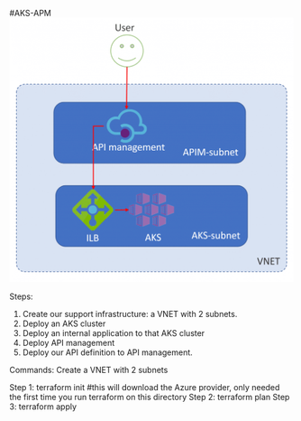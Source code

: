 #AKS-APM
![ScreenShot](https://github.com/srakesh28/aks-apm/blob/master/aks-apm.png)

Steps:

1. Create our support infrastructure: a VNET with 2 subnets.
2. Deploy an AKS cluster
3. Deploy an internal application to that AKS cluster
4. Deploy API management
5. Deploy our API definition to API management.



Commands:
Create a VNET with 2 subnets

Step 1: terraform init #this will download the Azure provider, only needed the first time you run terraform on this directory
Step 2: terraform plan 
Step 3: terraform apply
